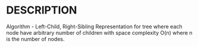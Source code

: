 # DESCRIPTION #
Algorithm - Left-Child, Right-Sibling Representation for tree where each node have arbitrary number of children with space complexity O(n) where n is the number of nodes.
